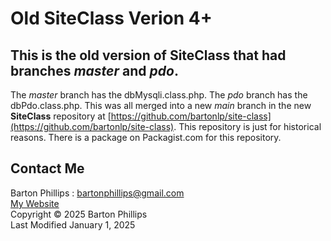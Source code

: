 # Old SiteClass Verion 4+

## This is the old version of SiteClass that had branches *master* and *pdo*.

The *master* branch has the dbMysqli.class.php. The *pdo* branch has the dbPdo.class.php. This was all merged into
a new *main* branch in the new **SiteClass** repository at [https://github.com/bartonlp/site-class](https://github.com/bartonlp/site-class).
This repository is just for historical reasons. There is a package on Packagist.com for this repository.

## Contact Me

Barton Phillips : [bartonphillips@gmail.com](mailto://bartonphillips@gmail.com)  
[My Website](http://www.bartonphillips.com)  
Copyright &copy; 2025 Barton Phillips  
Last Modified January 1, 2025
